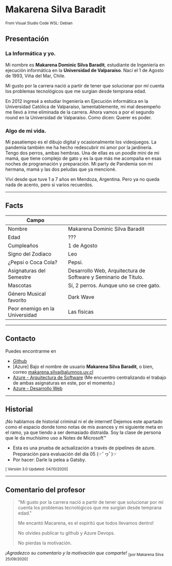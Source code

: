 # Makarena Silva Baradit

 <sub>From Visual Studio Code WSL: Debian</sub>

## Presentación
### La Informática y yo.

Mi nombre es **Makarena Dominic Silva Baradit**, estudiante de Ingeniería en ejecución informática en la **Universidad de Valparaíso**. Nací el 1 de Agosto de 1993, Viña del Mar, Chile.

Mi gusto por la carrera nació a partir de tener que solucionar por mí cuenta los problemas tecnológicos que me surgían desde temprana edad.

En 2012 ingresé a estudiar Ingeniería en Ejecución informática en la Universidad Católica de Valparaíso, lamentablemente, mi mal desempeño me llevó a irme eliminada de la carrera. Ahora vamos a por el segundo round en la Universidad de Valparaíso. Como dicen: Querer es poder.

### Algo de mi vida.

Mi pasatiempo es el dibujo digital y ocasionalmente los videojuegos. La pandemia también me ha hecho redescubrir mi amor por la jardinería.
Tengo dos perros, ambas hembras. Una de ellas es un poodle mini de mi mamá, que tiene complejo de gato y es la que más me acompaña en esas noches de programación y preparación. Mi party de Pandemia son mi hermana, mamá y las dos peludas que ya mencioné.

Viví desde que tuve 1 a 7 años en Mendoza, Argentina. Pero ya no queda nada de acento, pero si varios recuerdos.

***
## Facts

| Campo ||
| ---- |----|
| Nombre | Makarena Dominic Silva Baradit  |
| Edad  | ???  |
| Cumpleaños | 1 de Agosto |
| Signo del Zodiaco | Leo |
| ¿Pepsi o Coca Cola? | Pepsi. |
| Asignaturas del Semestre | Desarrollo Web, Arquitectura de Software y Seminario de Título. |
| Mascotas | Sí, 2 perros. Aunque uno se cree gato. |
| Género Musical favorito | Dark Wave |
| Peor enemigo en la Universidad | Las físicas |

***
## Contacto

Puedes encontrarme en
- [Github](https://github.com/MakarenaSilvaB)
- [Azure] Bajo el nombre de usuario **Makarena Silva Baradit**, o bien, correo makarena.silva@alumnos.uv.cl 
- [Azure - Arquitectura de Software](https://dev.azure.com/ArquitecturaSW/) (Me encuentro centralizando el trabajo de ambas asignaturas en este, por el momento.)
- [Azure - Desarrollo Web](https://dev.azure.com/DesarrolloWB/)

***
## Historial

¡No hablamos de historial criminal ni el de internet! Dejemos este apartado como el espacio donde tomo notas de mis avances y mi siguiente meta en el ramo, ya que tiendo a ser demasiado distraída. Soy la clase de persona que le da muchísimo uso a Notes de Microsoft™
- Esta es una prueba de actualización a través de pipelines de azure. Preparación para evaluación del día 05 (☞ﾟヮﾟ)☞
- Por hacer: Darle la pelea a Gatsby. 
 
 <sub>[ Versión 3.0 Updated: 04/10/2020]</sub>

***
## Comentario del profesor

>"Mi gusto por la carrera nació a partir de tener que solucionar por mí cuenta los problemas tecnológicos que me surgían desde temprana edad."
>
>Me encantó Macarena, es el espiritú que todos llevamos dentro!
>
>No olvides publicar tu github y Azure Devops.
>
>No pierdas la motivación.

_¡Agradezco su comentario y la motivación que comparte!_
 <sub>[por Makarena Silva 25/09/2020]</sub>

